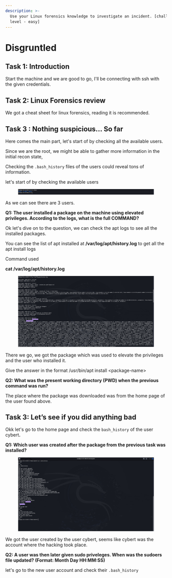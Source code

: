 ```yaml
---
description: >-
  Use your Linux forensics knowledge to investigate an incident. [challenge
  level - easy]
---
```


# Disgruntled

## Task 1: Introduction

Start the machine and we are good to go, I'll be connecting with ssh with the given credentials.

## Task 2: Linux Forensics review

We got a cheat sheet for linux forensics, reading it is recommended.

## Task 3 : Nothing suspicious... So far

Here comes the main part, let's start of by checking all the available users.

Since we are the root, we might be able to gather more information in the initial recon state,

Checking the `.bash_history` files of the users could reveal tons of information.

let's start of by checking the available users

<figure><img src="../.gitbook/assets/Screenshot From 2024-12-30 21-54-35.png" alt=""><figcaption></figcaption></figure>

As we can see there are 3 users.

**Q1: The user installed a package on the machine using elevated privileges. According to the logs, what is the full COMMAND?**

Ok let's dive on to the question, we can check the apt logs to see all the installed packages.

You can see the list of apt installed at **/var/log/apt/history.log** to get all the apt install logs

Command used

**cat /var/log/apt/history.log**

<figure><img src="../.gitbook/assets/Untitled Project (6).jpg" alt=""><figcaption></figcaption></figure>

There we go, we got the package which was used to elevate the privileges and the user who installed it.

Give the answer in the format /usr/bin/apt install \<package-name>

**Q2: What was the present working directory (PWD) when the previous command was run?**

The place where the package was downloaded was from the home page of the user found above.

## Task 3: Let’s see if you did anything bad

Okk let's go to the home page and check the `bash_history` of the user cyber&#x74;**.**

**Q1: Which user was created after the package from the previous task was installed?**

<figure><img src="../.gitbook/assets/Untitled Project (7).jpg" alt=""><figcaption></figcaption></figure>

We got the user created by the user cybert, seems like cybert was the account where the hacking took place.

**Q2: A user was then later given sudo priveleges. When was the sudoers file updated? (Format: Month Day HH:MM:SS)**

let's go to the new user account and check their `.bash_history`&#x20;

&#x20;
